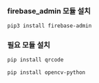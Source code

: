 ### firebase_admin 모듈 설치

```bash
pip3 install firebase-admin

```

### 필요 모듈 설치

```bash
pip install qrcode

pip install opencv-python

```

